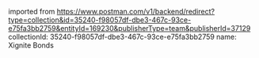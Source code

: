 imported from https://www.postman.com/v1/backend/redirect?type=collection&id=35240-f98057df-dbe3-467c-93ce-e75fa3bb2759&entityId=169230&publisherType=team&publisherId=37129
collectionId: 35240-f98057df-dbe3-467c-93ce-e75fa3bb2759
name: Xignite Bonds